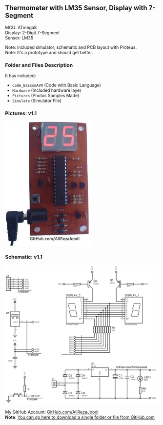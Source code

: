 ## Thermometer with LM35 Sensor, Display with 7-Segment
  
MCU: ATmega8  
Display: 2-Digit 7-Segment  
Sensor: LM35  
 
Note: Included simulator, schematic and PCB layout with Proteus.  
Note: It's a prototype and should get better. 

### Folder and Files Description
It has included:
- `Code_BascomAVR` (Code with Basic Language)
- `Hardware` (Included hardware laye)
- `Pictures` (Photos Samples Made)
- `Simulate` (Simulator File)

### Pictures: v1.1
![](Pictures/v1.1.jpg)

### Schematic: v1.1
![](Hardware/v1.1.png)

My GitHub Account: [GitHub.com/AliRezaJoodi](https://github.com/AliRezaJoodi)  
**Note**: [You can go here to download a single folder or file from GitHub.com](https://minhaskamal.github.io/DownGit/#/home)
